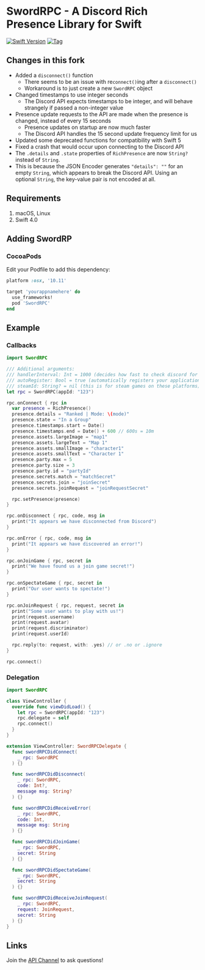 # SwordRPC - A Discord Rich Presence Library for Swift

[![Swift Version](https://img.shields.io/badge/Swift-4.0-orange.svg?style=flat-square)](https://swift.org) [![Tag](https://img.shields.io/github/tag/Azoy/SwordRPC.svg?style=flat-square&label=release&colorB=)](https://github.com/Azoy/SwordRPC/releases)

## Changes in this fork
- Added a `disconnect()` function
  - There seems to be an issue with re`connect()`ing after a `disconnect()`
  - Workaround is to just create a new `SwordRPC` object
- Changed timestamps to use integer seconds
  - The Discord API expects timestamps to be integer, and will behave strangely if passed a non-integer value
- Presence update requests to the API are made when the presence is changed, instead of every 15 seconds
  - Presence updates on startup are now much faster
  - The Discord API handles the 15 second update frequency limit for us
- Updated some deprecated functions for compatibility with Swift 5
- Fixed a crash that would occur upon connecting to the Discord API
- The `.details`  and `.state` properties of `RichPresence` are now `String?` instead of `String`.
 - This is because the JSON Encoder generates  `"details": ""` for an empty `String`, which appears to break the Discord API. Using an optional `String`, the key-value pair is not encoded at all.

## Requirements
1. macOS, Linux
2. Swift 4.0

## Adding SwordRP
### CocoaPods
Edit your Podfile to add this dependency:

```ruby
platform :osx, '10.11'

target 'yourappnamehere' do
  use_frameworks!
  pod 'SwordRPC'
end
```

## Example
### Callbacks
```swift
import SwordRPC

/// Additional arguments:
/// handlerInterval: Int = 1000 (decides how fast to check discord for updates, 1000ms = 1s)
/// autoRegister: Bool = true (automatically registers your application to discord's url scheme (discord-appid://))
/// steamId: String? = nil (this is for steam games on these platforms)
let rpc = SwordRPC(appId: "123")

rpc.onConnect { rpc in
  var presence = RichPresence()
  presence.details = "Ranked | Mode: \(mode)"
  presence.state = "In a Group"
  presence.timestamps.start = Date()
  presence.timestamps.end = Date() + 600 // 600s = 10m
  presence.assets.largeImage = "map1"
  presence.assets.largeText = "Map 1"
  presence.assets.smallImage = "character1"
  presence.assets.smallText = "Character 1"
  presence.party.max = 5
  presence.party.size = 3
  presence.party.id = "partyId"
  presence.secrets.match = "matchSecret"
  presence.secrets.join = "joinSecret"
  presence.secrets.joinRequest = "joinRequestSecret"

  rpc.setPresence(presence)
}

rpc.onDisconnect { rpc, code, msg in
  print("It appears we have disconnected from Discord")
}

rpc.onError { rpc, code, msg in
  print("It appears we have discovered an error!")
}

rpc.onJoinGame { rpc, secret in
  print("We have found us a join game secret!")
}

rpc.onSpectateGame { rpc, secret in
  print("Our user wants to spectate!")
}

rpc.onJoinRequest { rpc, request, secret in
  print("Some user wants to play with us!")
  print(request.username)
  print(request.avatar)
  print(request.discriminator)
  print(request.userId)

  rpc.reply(to: request, with: .yes) // or .no or .ignore
}

rpc.connect()
```

### Delegation
```swift
import SwordRPC

class ViewController {
  override func viewDidLoad() {
    let rpc = SwordRPC(appId: "123")
    rpc.delegate = self
    rpc.connect()
  }
}

extension ViewController: SwordRPCDelegate {
  func swordRPCDidConnect(
    _ rpc: SwordRPC
  ) {}

  func swordRPCDidDisconnect(
    _ rpc: SwordRPC,
    code: Int?,
    message msg: String?
  ) {}

  func swordRPCDidReceiveError(
    _ rpc: SwordRPC,
    code: Int,
    message msg: String
  ) {}

  func swordRPCDidJoinGame(
    _ rpc: SwordRPC,
    secret: String
  ) {}

  func swordRPCDidSpectateGame(
    _ rpc: SwordRPC,
    secret: String
  ) {}

  func swordRPCDidReceiveJoinRequest(
    _ rpc: SwordRPC,
    request: JoinRequest,
    secret: String
  ) {}
}
```

## Links
Join the [API Channel](https://discord.gg/99a3xNk) to ask questions!
